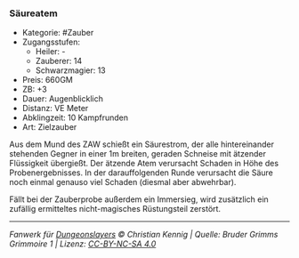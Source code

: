 ### Säureatem

- Kategorie: #Zauber
- Zugangsstufen:
  - Heiler: -
  - Zauberer: 14
  - Schwarzmagier: 13
- Preis: 660GM
- ZB: +3
- Dauer: Augenblicklich
- Distanz: VE Meter
- Abklingzeit: 10 Kampfrunden
- Art: Zielzauber



Aus dem Mund des ZAW schießt ein Säurestrom, der alle hintereinander stehenden Gegner in einer 1m breiten, geraden Schneise mit ätzender Flüssigkeit übergießt. Der ätzende Atem verursacht Schaden in Höhe des Probenergebnisses. In der darauffolgenden Runde verursacht die Säure noch einmal genauso viel Schaden (diesmal aber abwehrbar).

Fällt bei der Zauberprobe außerdem ein Immersieg, wird zusätzlich ein zufällig ermitteltes nicht-magisches Rüstungsteil zerstört.

---

_Fanwerk für [Dungeonslayers](https://www.dungeonslayers.net/) © Christian Kennig | Quelle: Bruder Grimms Grimmoire 1 | Lizenz: [CC-BY-NC-SA 4.0](https://creativecommons.org/licenses/by-nc-sa/4.0/deed.de)_
